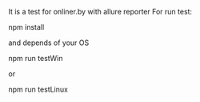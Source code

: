 It is a test for onliner.by with allure reporter For run test:

npm install

and depends of your OS

npm run testWin

or

npm run testLinux